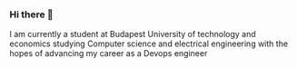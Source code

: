 ### Hi there 👋
I am currently a student at Budapest University of technology and economics studying Computer science and electrical engineering with the hopes of advancing my career as a Devops engineer
<!--
**Firdauseeee/firdauseeee** is a ✨ _special_ ✨ repository because its `README.md` (this file) appears on your GitHub profile.

Here are some ideas to get you started:

- 🔭 I have a strong  interest in Modern Devops Practices, Linux, Shell scripting, Git, Virtualization, Jenkins and would like to extend my skills as a DevOps engineer.
- 🌱 I’m currently learning Kubernetes
-
-
-
-->
